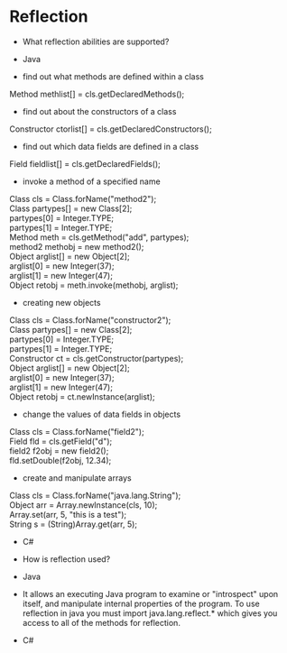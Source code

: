 # Reflection
* What reflection abilities are supported?
 - Java
  * find out what methods are defined within a class
  
  Method methlist[]  = cls.getDeclaredMethods();
  
  * find out about the constructors of a class
  
  Constructor ctorlist[] = cls.getDeclaredConstructors();
  
  * find out which data fields are defined in a class
  
  Field fieldlist[] = cls.getDeclaredFields();
  
  * invoke a method of a specified name
  
  Class cls = Class.forName("method2");  
  Class partypes[] = new Class[2];  
  partypes[0] = Integer.TYPE;  
  partypes[1] = Integer.TYPE;  
  Method meth = cls.getMethod("add", partypes);  
  method2 methobj = new method2();  
  Object arglist[] = new Object[2];  
  arglist[0] = new Integer(37);  
  arglist[1] = new Integer(47);  
  Object retobj = meth.invoke(methobj, arglist);
  
  * creating new objects
  
  Class cls = Class.forName("constructor2");  
  Class partypes[] = new Class[2];  
  partypes[0] = Integer.TYPE;  
  partypes[1] = Integer.TYPE;  
  Constructor ct = cls.getConstructor(partypes);  
  Object arglist[] = new Object[2];  
  arglist[0] = new Integer(37);  
  arglist[1] = new Integer(47);  
  Object retobj = ct.newInstance(arglist);  
  
  * change the values of data fields in objects
  
  Class cls = Class.forName("field2");  
  Field fld = cls.getField("d");  
  field2 f2obj = new field2();  
  fld.setDouble(f2obj, 12.34);   
            
  * create and manipulate arrays
  
  Class cls = Class.forName("java.lang.String");  
  Object arr = Array.newInstance(cls, 10);  
  Array.set(arr, 5, "this is a test");  
  String s = (String)Array.get(arr, 5);  
  
 - C#
* How is reflection used?
 - Java
  * It allows an executing Java program to examine or "introspect" upon itself, and manipulate internal properties of the program. To use reflection in java you must import java.lang.reflect.* which gives you access to all of the methods for reflection.
 - C#

